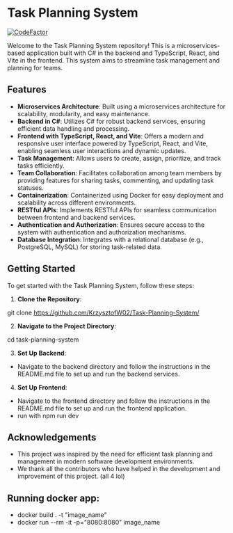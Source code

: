 # Task Planning System

[![CodeFactor](https://www.codefactor.io/repository/github/krzysztofw02/task-planning-system/badge/main)](https://www.codefactor.io/repository/github/krzysztofw02/task-planning-system/overview/main)

Welcome to the Task Planning System repository! This is a microservices-based application built with C# in the backend and TypeScript, React, and Vite in the frontend. This system aims to streamline task management and planning for teams.

## Features

- **Microservices Architecture**: Built using a microservices architecture for scalability, modularity, and easy maintenance.
- **Backend in C#**: Utilizes C# for robust backend services, ensuring efficient data handling and processing.
- **Frontend with TypeScript, React, and Vite**: Offers a modern and responsive user interface powered by TypeScript, React, and Vite, enabling seamless user interactions and dynamic updates.
- **Task Management**: Allows users to create, assign, prioritize, and track tasks efficiently.
- **Team Collaboration**: Facilitates collaboration among team members by providing features for sharing tasks, commenting, and updating task statuses.
- **Containerization**: Containerized using Docker for easy deployment and scalability across different environments.
- **RESTful APIs**: Implements RESTful APIs for seamless communication between frontend and backend services.
- **Authentication and Authorization**: Ensures secure access to the system with authentication and authorization mechanisms.
- **Database Integration**: Integrates with a relational database (e.g., PostgreSQL, MySQL) for storing task-related data.

## Getting Started

To get started with the Task Planning System, follow these steps:

1. **Clone the Repository**:

git clone https://github.com/KrzysztofW02/Task-Planning-System/


2. **Navigate to the Project Directory**:

cd task-planning-system

3. **Set Up Backend**:

- Navigate to the backend directory and follow the instructions in the README.md file to set up and run the backend services.

4. **Set Up Frontend**:

- Navigate to the frontend directory and follow the instructions in the README.md file to set up and run the frontend application.
- run with npm run dev

## Acknowledgements

- This project was inspired by the need for efficient task planning and management in modern software development environments.
- We thank all the contributors who have helped in the development and improvement of this project. (all 4 lol)


## Running docker app:

- docker build . -t "image_name"
- docker run --rm  -it -p="8080:8080" image_name 


